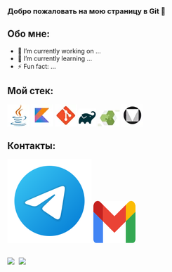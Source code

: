 ### Добро пожаловать на мою страницу в Git 👋

## Обо мне:
- 🔭 I’m currently working on ...
- 🌱 I’m currently learning ...
- ⚡ Fun fact: ...

## Мой стек:
![Java](./img/java.webp)
![Kotlin](./img/kotlin.webp)
![Git](./img/git.webp)
![Gradle](./img/gradle.webp)
![Android Architecture Components](./img/aac.webp)
![Material Design](./img/material.webp)

## Контакты:
[<img src="./img/telegram.svg">](https://t.me/yrt9ga)
[<img src="./img/gmail.svg" width="96px" height="96px">](mailto:yrt12345@gmail.com)

##
<div>
  <a href="https://github-readme-stats.vercel.app/api?username=yrt9ga&hide=contribs&show_icons=true&theme=react">
    <img  align="left" height="130" style="margin-right: 10px" src="https://github-readme-stats.vercel.app/api?username=yrt9ga&hide=contribs&show_icons=true&theme=react" />
  </a>
  <a href="https://github-readme-stats.vercel.app/api/top-langs/?username=yrt9ga&layout=compact&theme=react">
    <img align="left" height="130" src="https://github-readme-stats.vercel.app/api/top-langs/?username=yrt9ga&layout=compact&theme=react" />
  </a>
</div>
